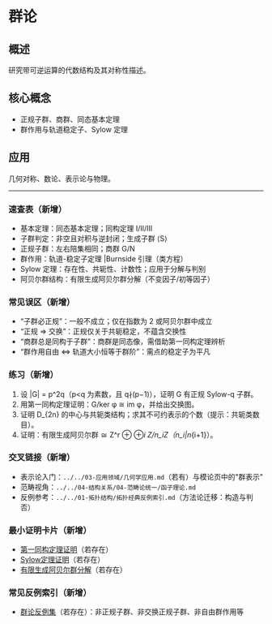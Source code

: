 # 群论

## 概述

研究带可逆运算的代数结构及其对称性描述。

## 核心概念

- 正规子群、商群、同态基本定理
- 群作用与轨道稳定子、Sylow 定理

## 应用

几何对称、数论、表示论与物理。

---

### 速查表（新增）

- 基本定理：同态基本定理；同构定理 I/II/III
- 子群判定：非空且对积与逆封闭；生成子群 ⟨S⟩
- 正规子群：左右陪集相同；商群 G/N
- 群作用：轨道-稳定子定理 |Burnside 引理（类方程）
- Sylow 定理：存在性、共轭性、计数性；应用于分解与判别
- 阿贝尔群结构：有限生成阿贝尔群分解（不变因子/初等因子）

### 常见误区（新增）

- “子群必正规”：一般不成立；仅在指数为 2 或阿贝尔群中成立
- “正规 ⇒ 交换”：正规仅关于共轭稳定，不蕴含交换性
- “商群总是同构于子群”：商群是同态像，需借助第一同构定理辨析
- “群作用自由 ⇔ 轨道大小恒等于群阶”：需点的稳定子为平凡

### 练习（新增）

1) 设 |G| = p^2q（p<q 为素数，且 q∤(p−1)），证明 G 有正规 Sylow-q 子群。
2) 用第一同构定理证明：G/ker φ ≅ im φ，并给出交换图。
3) 证明 D_{2n} 的中心与共轭类结构；求其不可约表示的个数（提示：共轭类数目）。
4) 证明：有限生成阿贝尔群 ≅ Z^r ⊕ ⊕_i Z/n_iZ（n_i|n_{i+1}）。

### 交叉链接（新增）

- 表示论入门：`../../03-应用领域/几何学应用.md`（若有）与模论页中的"群表示"
- 范畴视角：`../../04-结构关系/04-范畴论统一/函子理论.md`
- 反例参考：`../../01-拓扑结构/拓扑经典反例索引.md`（方法论迁移：构造与判否）

### 最小证明卡片（新增）

- [第一同构定理证明](./群论-最小证明卡片.md#第一同构定理)（若存在）
- [Sylow定理证明](./群论-最小证明卡片.md#Sylow定理)（若存在）
- [有限生成阿贝尔群分解](./群论-最小证明卡片.md#阿贝尔群分解)（若存在）

### 常见反例索引（新增）

- [群论反例集](./群论-常见反例索引.md)（若存在）：非正规子群、非交换正规子群、非自由群作用等
